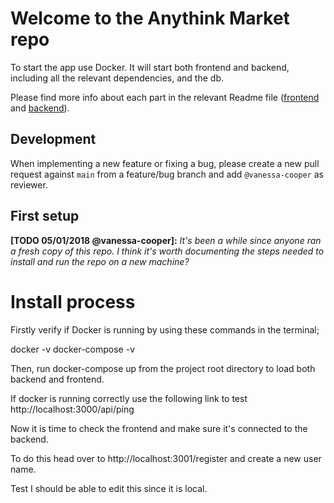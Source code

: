 # Welcome to the Anythink Market repo

To start the app use Docker. It will start both frontend and backend, including all the relevant dependencies, and the db.

Please find more info about each part in the relevant Readme file ([frontend](frontend/readme.md) and [backend](backend/README.md)).

## Development

When implementing a new feature or fixing a bug, please create a new pull request against `main` from a feature/bug branch and add `@vanessa-cooper` as reviewer.

## First setup

**[TODO 05/01/2018 @vanessa-cooper]:** _It's been a while since anyone ran a fresh copy of this repo. I think it's worth documenting the steps needed to install and run the repo on a new machine?_

# Install process

Firstly verify if Docker is running by using these commands in the terminal;

docker -v
docker-compose -v

Then, run docker-compose up from the project root directory to load both backend and frontend.

If docker is running correctly use the following link to test http://localhost:3000/api/ping

Now it is time to check the frontend and make sure it's connected to the backend.

To do this head over to http://localhost:3001/register and create a new user name.

Test I should be able to edit this since it is local.